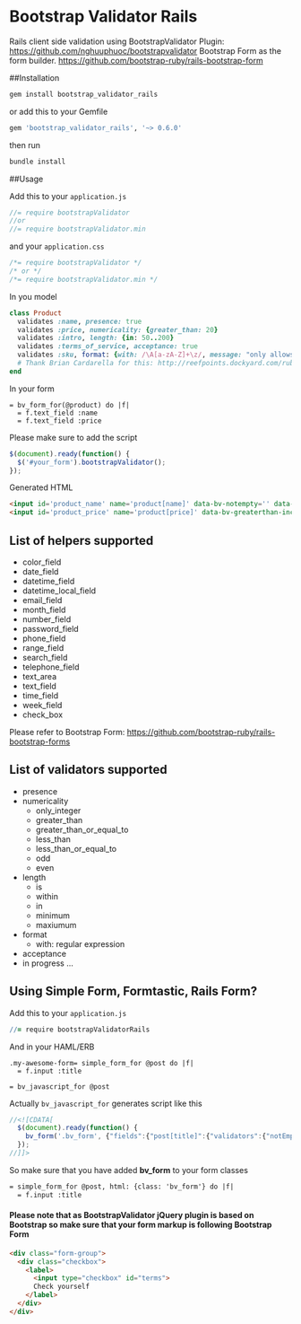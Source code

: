 Bootstrap Validator Rails
=========================

Rails client side validation using BootstrapValidator Plugin: https://github.com/nghuuphuoc/bootstrapvalidator
Bootstrap Form as the form builder. https://github.com/bootstrap-ruby/rails-bootstrap-form

##Installation

```sh
gem install bootstrap_validator_rails
```

or add this to your Gemfile

```ruby
gem 'bootstrap_validator_rails', '~> 0.6.0'
```

then run 

```sh
bundle install
```

##Usage

Add this to your `application.js`

```javascript
//= require bootstrapValidator
//or
//= require bootstrapValidator.min
```

and your `application.css`

```css
/*= require bootstrapValidator */
/* or */
/*= require bootstrapValidator.min */
```

In you model

```ruby
class Product
  validates :name, presence: true
  validates :price, numericality: {greater_than: 20}
  validates :intro, length: {in: 50..200}
  validates :terms_of_service, acceptance: true
  validates :sku, format: {with: /\A[a-zA-Z]+\z/, message: "only allows letters"}
  # Thank Brian Cardarella for this: http://reefpoints.dockyard.com/ruby/2011/11/18/convert-ruby-regexp-to-javascript-regex.html
end
```

In your form

```haml
= bv_form_for(@product) do |f|
  = f.text_field :name
  = f.text_field :price
```
Please make sure to add the script
```javascript
$(document).ready(function() {
  $('#your_form').bootstrapValidator();
});
```

Generated HTML

```html
<input id='product_name' name='product[name]' data-bv-notempty='' data-bv-notempty-message='cannot be blank'/> 
<input id='product_price' name='product[price]' data-bv-greaterthan-inclusive='false' data-bv-greaterthan-value='20' />
```

## List of helpers supported

* color_field 
* date_field  
* datetime_field
* datetime_local_field
* email_field 
* month_field 
* number_field 
* password_field 
* phone_field
* range_field 
* search_field 
* telephone_field 
* text_area 
* text_field 
* time_field
* week_field
* check_box

Please refer to Bootstrap Form: https://github.com/bootstrap-ruby/rails-bootstrap-forms

## List of validators supported
* presence
* numericality
  * only_integer 
  * greater_than
  * greater_than_or_equal_to 
  * less_than 
  * less_than_or_equal_to
  * odd
  * even
* length
  * is
  * within
  * in
  * minimum
  * maxiumum
* format
  * with: regular expression
* acceptance
* in progress ...

## Using Simple Form, Formtastic, Rails Form?

Add this to your `application.js`

```coffeescript
//= require bootstrapValidatorRails
```

And in your HAML/ERB

```haml
.my-awesome-form= simple_form_for @post do |f|
  = f.input :title

= bv_javascript_for @post
```

Actually `bv_javascript_for` generates script like this

```javascript
//<![CDATA[
  $(document).ready(function() {
    bv_form('.bv_form', {"fields":{"post[title]":{"validators":{"notEmpty":{"message":"can't be blank"},"regexp":{"regexp":"^[a-zA-Z]+$","message":"only allows letters"}}},"post[price]":{"validators":{"step":{"message":"should be odd","base":1,"step":2}}},"post[accepted]":{"validators":{"notEmpty":{"message":"should be accepted"}}}}})
  });
//]]>
```

So make sure that you have added **bv_form** to your form classes

```html
= simple_form_for @post, html: {class: 'bv_form'} do |f|
  = f.input :title
```

#### Please note that as BootstrapValidator jQuery plugin is based on Bootstrap so make sure that your form markup is following Bootstrap Form

```html
<div class="form-group">
  <div class="checkbox">
    <label>
      <input type="checkbox" id="terms">
      Check yourself
    </label>
  </div>
</div>
```
